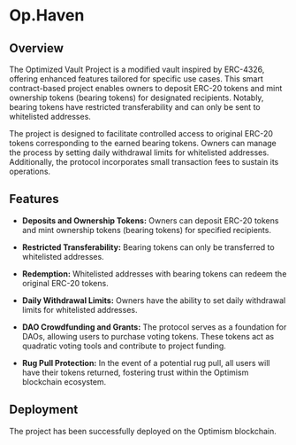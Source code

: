 # Op.Haven

## Overview

The Optimized Vault Project is a modified vault inspired by ERC-4326, offering enhanced features tailored for specific use cases. This smart contract-based project enables owners to deposit ERC-20 tokens and mint ownership tokens (bearing tokens) for designated recipients. Notably, bearing tokens have restricted transferability and can only be sent to whitelisted addresses.

The project is designed to facilitate controlled access to original ERC-20 tokens corresponding to the earned bearing tokens. Owners can manage the process by setting daily withdrawal limits for whitelisted addresses. Additionally, the protocol incorporates small transaction fees to sustain its operations.

## Features

- **Deposits and Ownership Tokens:** Owners can deposit ERC-20 tokens and mint ownership tokens (bearing tokens) for specified recipients.

- **Restricted Transferability:** Bearing tokens can only be transferred to whitelisted addresses.

- **Redemption:** Whitelisted addresses with bearing tokens can redeem the original ERC-20 tokens.

- **Daily Withdrawal Limits:** Owners have the ability to set daily withdrawal limits for whitelisted addresses.

- **DAO Crowdfunding and Grants:** The protocol serves as a foundation for DAOs, allowing users to purchase voting tokens. These tokens act as quadratic voting tools and contribute to project funding.

- **Rug Pull Protection:** In the event of a potential rug pull, all users will have their tokens returned, fostering trust within the Optimism blockchain ecosystem.

## Deployment

The project has been successfully deployed on the Optimism blockchain.


